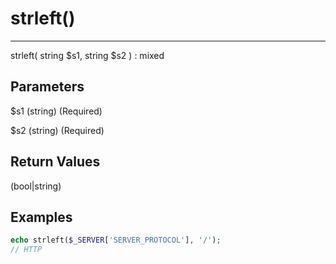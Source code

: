 # strleft()

---

strleft( string $s1, string $s2 ) : mixed

## Parameters

$s1 (string) (Required)

$s2 (string) (Required)

## Return Values

(bool|string)

## Examples

```php
echo strleft($_SERVER['SERVER_PROTOCOL'], '/');
// HTTP
```
